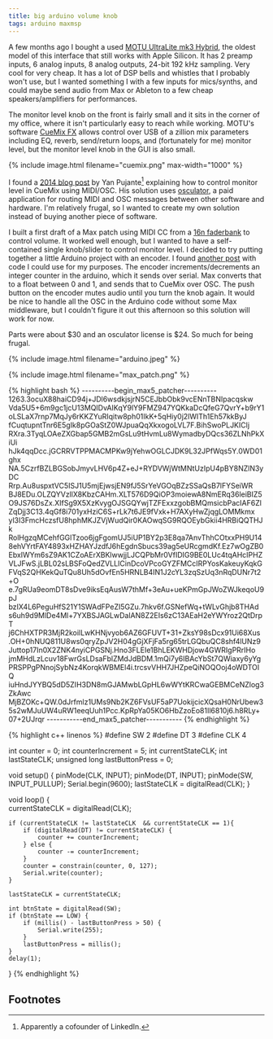 ```yaml
---
title: big arduino volume knob
tags: arduino maxmsp
---
```


A few months ago I bought a used
[MOTU UltraLite mk3 Hybrid](https://motu.com/products/motuaudio/ultralite-mk3),
the oldest model of this interface that still works with Apple Silicon.
It has 2 preamp inputs, 6 analog inputs, 8 analog outputs, 24-bit 192 kHz
sampling. Very cool for very cheap. It has a lot of DSP bells and whistles that
I probably won't use, but I wanted something I with a few inputs for
mics/synths, and could maybe send audio from Max or Ableton to a few cheap
speakers/amplifiers for performances.

The monitor level knob on the front is fairly small and it sits in the corner
of my office, where it isn't particularly easy to reach while working.
MOTU's software
[CueMix FX](https://motu.com/products/motuaudio/ultralite-mk3/cuemix-fx-overview.html)
allows control over USB of a zillion mix parameters including EQ, reverb,
send/return loops, and (fortunately for me) monitor level, but the monitor level
knob in the GUI is also small. 

{% include image.html filename="cuemix.png" max-width="1000" %}

I found a
[2014 blog post](https://www.pongasoft.com/blog/yan/music/2014/04/24/how-to-control-CueMixFX-volume-with-MIDI)
by Yan Pujante[^1] explaining how to control monitor level in CueMix using MIDI/OSC.
His solution uses [osculator](https://osculator.net), a paid application for
routing MIDI and OSC messages between other software and hardware.
I'm relatively frugal, so I wanted to create my own solution instead of buying
another piece of software.

I built a first draft of a Max patch using MIDI CC from a
[16n faderbank](https://16n-faderbank.github.io) to control volume.
It worked well enough, but I wanted to have a self-contained single knob/slider
to control monitor level.
I decided to try putting together a little Arduino project with an encoder.
I found [another post](https://lastminuteengineers.com/rotary-encoder-arduino-tutorial/)
with code I could use for my purposes.
The encoder increments/decrements an integer counter in the arduino, which it sends
over serial.
Max converts that to a float between 0 and 1, and sends that to CueMix over
OSC.
The push button on the encoder mutes audio until you turn the knob again.
It would be nice to handle all the OSC in the Arduino code without some Max
middleware, but I couldn't figure it out this afternoon so this solution will
work for now.

Parts were about $30 and an osculator license is $24. So much for being frugal.


{% include image.html filename="arduino.jpeg" %}

{% include image.html filename="max_patch.png" %}


{% highlight bash %}
----------begin_max5_patcher----------
1263.3ocuX88haiCD94j+JDl6wsdkjsjrN5CEJbbObk9vcENnTBNIpacqskw
Vda5U5+6m9gc1jcU13MQIDvAIKqY9lY9FMZ947YQKkaDcQfeG7QvrY+b9rY1
oLSLaX7rnp7MqJy6rKKZYuRIqitw8ph01IkK+5qHiy0j2lWITh1Eh57kkByJ
fCuqtupntTnr6E5gIk8pGOaStZ0WJpuaQqXkxogoLVL7F.BihSwoPLJKIClj
RXra.3TyqLOAeZXGbap5GMB2mGsLu9tHvmLu8WymadbyDQcs36ZLNhPkXiUi
hJk4qqDcc.jGCRRVTPPMACMPKw9jYehwOGLCJDK9L32JPfWqs5Y.0WD01ghx
NA.5CzrfBZLBGSobJmyvLHV6p4Z+eJ+RYDVWjWtMNtUzIpU4pBY8NZlN3yDC
Rrp.Au8uspxtVC5ISJ1U5mjEjwsjEN9fJ5SrYeVGOqBZzSSaQsB7lFYSeiWR
BJ8EDu.OLZQYVzllX8KbzCAHm.XLT576D9QiOP3moiewA8NmERq36leiBIZ5
O9JS76DsZx.XIfSg9X5XzKvygOJSGQYwjTZFExxzgobBMQmsicbPacIAF6Zl
ZqDjj3C13.4qGf8i701yxHziC6S+rLk7t6JE9fVxk+H7AXyHwZjqgLOMMkmx
yl3I3FmcHczsfU8hphMKJZVjWudQir0KAOwqSG9RQOEybGkii4HRBiQQTHJk
RolHgzqMCehfGGlTzoo6jgFgomUJ5iUP1BY2p3E8qa7AnvThhCOtxxPH9U14
8ehVYrtFAY4893xHZHAYJzdfJ6hEgdnSbucs39ag5eURcgmdKf.Ez7wOgZB0
EbxIWYm6sZ9AK1CZoAErXBKlwwjjLJCQPbMr0VfIDIG9BE0LUc4tqAHcIPHZ
VLJFwS.jLBL02sLBSFoQedZVLLICinDcoVPcoGYZFMCcIRPYosKakeuyKqkG
FVqS2QHKekQuTQu8Uh5dOvfEn5HRNLB4IN1J2cYL3zqSzUq3nRqDUNr7t2+O
e.7gRUa9eomDT8sDve9iksEqAusW7thMf+3eAu+ueKPmGpJWoZWJkeqoU9pJ
bzIX4L6PeguHfS21Y1SWAdFPeZI5GZu.7hkv6f.GSNefWq+tWLvGhjb8THAd
s6uh9d9MlDe4Ml+7YXBSJAGLwDalAN8Z2EIs6zC13AEaH2eYWYroz2QtDrpT
j6ChHXTPR3MjR2koilLwKHNjvyob6AZ6GFUVT+31+ZksY98sDcx91Ui68Xus
.OH+0hNUQ811U8ws0qryZpJV2H04gGjXFjFa5rg65trLGQbuQC8shf4lUNz9
Juttop17In0X2ZNK4nyiCPGSNj.Hno3FLEIe1BhLEKWHDjow4GWRIgPRrIHo
jmMHdLzLcuv18FwrGsLDsaFblZMdJdBDM.1mQi7y6IBAcYbSt7QWiaxy6yYg
PRSPPgPNnojSybNz4KorqkWBMEl4i.trcsvVHH7JHZpeQiNOQOoj4oWDTOIQ
iuHndJYYBQ5dD5ZIH3DN8mGJAMwbLGpHL6wWYtKRCwaGEBMCeNZlog3ZkAwc
MjBZOKc+QW.0dJrfmlz1UMs9Nb2KZ6FVsUF5aP7UokijcicXQsaH0NrUbew3
5s2wMJuUW4uRW1eeqUuh1Pcc.KpRpYa05KO6HbZzoEo81Il6810j6.h8RLy+
07+2UJrqr
-----------end_max5_patcher-----------
{% endhighlight %}

{% highlight c++ linenos %}
#define SW 2
#define DT 3
#define CLK 4

int counter = 0;
int counterIncrement = 5;
int currentStateCLK;
int lastStateCLK;
unsigned long lastButtonPress = 0;

void setup() {
    pinMode(CLK, INPUT);
    pinMode(DT, INPUT);
    pinMode(SW, INPUT_PULLUP);
    Serial.begin(9600);
    lastStateCLK = digitalRead(CLK);
}

void loop() {   
    currentStateCLK = digitalRead(CLK);
    
    if (currentStateCLK != lastStateCLK  && currentStateCLK == 1){
        if (digitalRead(DT) != currentStateCLK) {
            counter += counterIncrement;
        } else {
            counter -= counterIncrement;
        }
        counter = constrain(counter, 0, 127);
        Serial.write(counter);
    }

    lastStateCLK = currentStateCLK;

    int btnState = digitalRead(SW);
    if (btnState == LOW) {
        if (millis() - lastButtonPress > 50) {
            Serial.write(255);
        }
        lastButtonPress = millis();
    }
    delay(1);
}
{% endhighlight %}

## Footnotes
[^1]: Apparently a cofounder of LinkedIn.
